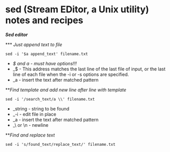 # sed (Stream EDitor, a Unix utility) notes and recipes

***Sed editor***  

\*\*\* *Just append text to file*  

`sed -i '$a append_text' filename.txt  `
- _$ and a - must have options!!!_
- _$ - This address matches the last line of the last file of input, or the last line of each file when the -i or -s options are specified.
- _a - insert the text after matched pattern
 
 
 
***Find template and add new line after line with template*  

`sed -i '/search_text/a \\' filename.txt `
 
- _string - string to be found
- _-i - edit file in place
- _a - insert the text after matched pattern
- _\\ or \n - newline
 
 
***Find and replace text* 
 
`sed -i 's/found_text/replace_text/' filename.txt `
